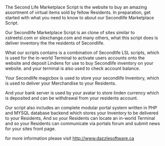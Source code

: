 The Second Life Marketplace Script is the website to buy an amazing assortment of virtual items sold by fellow Residents. In preparation, get started with what you need to know to about our Secondlife Marketplace Script.

Our Secondlife Marketplace Script is an clone of sites similar to xstreetsl.com  or slexchange.com and many others, what this script does is deliver inventory the the residents of Secondlife.

What our scripts contains is a combination of Secondlife LSL scripts, which is used for the in-world Terminal to activate users accounts onto the website and deposit Lindens for use to buy Secondlife inventory on your website.
and your terminal is also used to check account balance.

Your Secondlife magicbox is used to store your secondlife Inventory, which is used to deliver your Merchandise to your Residents.

And your bank server is used by your avatar to store linden currency which is deposited and can be withdrawal from your residents account.

Our script also includes an complete modular portal system written in PHP and MYSQL database backend which stores your Inventory to be delivered to your Residents, And so your Residents can locate an in-world Terminal
and so your Residents can communicate via portals forum and submit news for your sites front page.

for more information please visit http://www.dazzlesoftware.ca